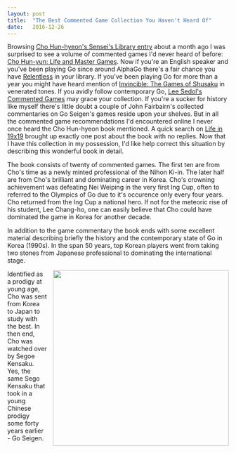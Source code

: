 ```yaml
---
layout: post
title:  "The Best Commented Game Collection You Haven't Heard Of"
date:   2016-12-26
---
```


Browsing
[Cho Hun-hyeon's Sensei's Library entry](http://senseis.xmp.net/?ChoHunHyeon)
about a month ago I was surprised to see a volume of commented games
I'd never heard of before:
[Cho Hun-yun: Life and Master Games](http://senseis.xmp.net/?ChoHunhyunLifeAndMasterGames).
Now if you're an English speaker and you've been playing Go since around
AlphaGo there's a fair chance you have
[Relentless](http://senseis.xmp.net/?Relentless) in your library. If
you've been playing Go for more than a year you might have heard
mention of
[Invincible: The Games of Shusaku](http://senseis.xmp.net/?Invincible)
in venerated tones. If you avidly follow contemporary Go,
[Lee Sedol's Commented Games](http://senseis.xmp.net/?CommentedGamesByLeeSedol)
may grace your collection. If you're a sucker for history like myself
there's little doubt a couple of John Fairbairn's collected
commentaries on Go Seigen's games reside upon your shelves. But in all
the commented game recommendations I'd encountered online I never once
heard the Cho Hun-hyeon book mentioned. A quick search on
[Life in 19x19](http://lifein19x19.com) brought up exactly one post
about the book with no replies. Now that I have this collection in my
possession, I'd like help correct this situation by describing this
wonderful book in detail.

The book consists of twenty of commented games. The first ten are from
Cho's time as a newly minted professional of the Nihon Ki-in. The
later half are from Cho's brilliant and dominating career in
Korea. Cho's crowning achievement was defeating Nei Weiping in the
very first Ing Cup, often to referred to the Olympics of Go due to
it's occurence only every four years. Cho returned from the Ing Cup a
national hero. If not for the meteoric rise of his student, Lee
Chang-ho, one can easily believe that Cho could have dominated the
game in Korea for another decade.

In addition to the game commentary the book ends with some excellent
material describing briefly the history and the contemporary state of
Go in Korea (1990s). In the span 50 years, top Korean players went
from taking two stones from Japanese professional to dominating the
international stage.

<image width="400" style="float: right; margin-left: 1em; margin-bottom: 0.5em;"
src="http://swannodette.github.io/baduk/assets/images/young_cho.jpg"></image>

Identified as a prodigy at young age, Cho was sent from Korea to Japan
to study with the best. In then end, Cho was watched over by Segoe
Kensaku. Yes, the same Sego Kensaku that took in a young Chinese
prodigy some forty years earlier - Go Seigen.

